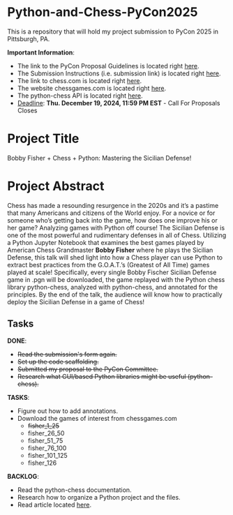 # Python-and-Chess-PyCon2025
This is a repository that will hold my project submission to PyCon 2025 in Pittsburgh, PA.

**Important Information**:
* The link to the PyCon Proposal Guidelines is located right [here](https://us.pycon.org/2025/speaking/guidelines/).
* The Submission Instructions (i.e. submission link) is located right [here](https://us.pycon.org/2025/speaking/pretalx/).
* The link to chess.com is located right [here](https://www.chess.com/home).
* The website chessgames.com is located right [here](https://www.chessgames.com/).
* The python-chess API is located right [here](https://python-chess.readthedocs.io/en/latest/index.html).
* <ins>Deadline</ins>: **Thu. December 19, 2024, 11:59 PM EST** - Call For Proposals Closes

# Project Title
Bobby Fisher + Chess + Python: Mastering the Sicilian Defense!

# Project Abstract
Chess has made a resounding resurgence in the 2020s and it’s a pastime that many Americans and citizens of the World enjoy. For a novice or for someone who’s getting back into the game, how does one improve his or her game? Analyzing games with Python off course! The Sicilian Defense is one of the most powerful and rudimentary defenses in all of Chess. Utilizing a Python Jupyter Notebook that examines the best games played by American Chess Grandmaster **Bobby Fisher** where he plays the Sicilian Defense, this talk will shed light into how a Chess player can use Python to extract best practices from the G.O.A.T.’s (Greatest of All Time) games played at scale! Specifically, every single Bobby Fischer Sicilian Defense game in .pgn will be downloaded, the game replayed with the Python chess library python-chess, analyzed with python-chess, and annotated for the principles. By the end of the talk, the audience will know how to practically deploy the Sicilian Defense in a game of Chess!

## Tasks

**DONE**:
* <s>Read the submission's form again.</s>
* <s>Set up the code scaffolding.</s>
* <s>Submitted my proposal to the PyCon Committee.</s>
* <s>Research what GUI/based Python libraries might be useful (python-chess).</s>

**TASKS**:
* Figure out how to add annotations.
* Download the games of interest from chessgames.com
  * <s>fisher_1_25</s>
  * fisher_26_50
  * fisher_51_75
  * fisher_76_100
  * fisher_101_125
  * fisher_126

**BACKLOG**:
* Read the python-chess documentation.
* Research how to organize a Python project and the files.
* Read article located [here](https://ryanwingate.com/other-interests/chess/exploring-the-python-chess-module/).

